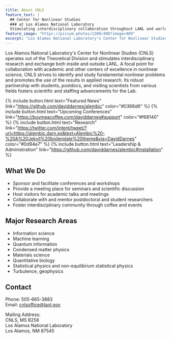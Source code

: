 ```yaml
---
title: About CNLS
feature_text: |
  ## Center for Nonlinear Studies
  ### at Los Alamos National Laboratory 
  Stimulating interdisciplinary collaboration throughout LANL and worldwide
feature_image: "https://picsum.photos/1300/400?image=989"
excerpt: "Los Alamos National Laboratory's Center for Nonlinear Studies (CNLS) operates out of the Theoretical Division and stimulates interdisciplinary research and exchange both inside and outside LANL. A focal point for collaboration with academic and other centers of excellence in nonlinear science, CNLS strives to identify and study fundamental nonlinear problems and promotes the use of the results in applied research. Its robust partnership with students, postdocs, and visiting scientists from various fields fosters scientific and staffing advancements for the Lab."
---
```


Los Alamos National Laboratory's Center for Nonlinear Studies (CNLS) operates out of the Theoretical Division and stimulates interdisciplinary research and exchange both inside and outside LANL. A focal point for collaboration with academic and other centers of excellence in nonlinear science, CNLS strives to identify and study fundamental nonlinear problems and promotes the use of the results in applied research. Its robust partnership with students, postdocs, and visiting scientists from various fields fosters scientific and staffing advancements for the Lab.

{% include button.html text="Featured News" link="https://github.com/daviddarnes/alembic" color="#0366d6" %} {% include button.html text="Upcoming Conferences" link="https://buymeacoffee.com/daviddarnes#support" color="#f68140" %} {% include button.html text="Research" link="https://twitter.com/intent/tweet/?url=https://alembic.darn.es&text=Alembic%20-%20A%20Jekyll%20boilerplate%20theme&via=DavidDarnes" color="#0d94e7" %} {% include button.html text="Leadership & Administration" link="https://github.com/daviddarnes/alembic#installation" %}

## What We Do

- Sponsor and facilitate conferences and workshops
- Provide a meeting place for seminars and scientific discussion
- Host visitors for academic talks and meetings
- Collaborate with and mentor postdoctoral and student researchers
- Foster interdisciplinary community through coffee and events

## Major Research Areas

- Information science
- Machine learning
- Quantum information
- Condensed matter physics
- Materials science
- Quantitative biology
- Statistical physics and non-equilibrium statistical physics
- Turbulence, geophysics


## Contact

Phone: 505-665-3883  
Email: cnlsoffice@lanl.gov  

Mailing Address:  
CNLS, MS B258  
Los Alamos National Laboratory  
Los Alamos, NM 87545



